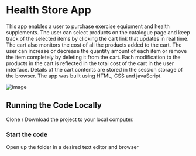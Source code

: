 # Health Store App

This app enables a user to purchase exercise equipment and health supplements. The user can select products on the catalogue page and keep track of the selected items by clicking the cart link that updates in real time. The cart also monitors the cost of all the products added to the cart. The user can increase or decrease the quantity amount of each item or remove the item completely by deleting it from the cart. Each modification to the products in the cart is reflected in the total cost of the cart in the user interface. Details of the cart contents are stored in the session storage of the browser. The app was built using HTML, CSS and javaScript.

![image](https://github.com/johnnyd81/health-shop/assets/95863021/6899dc5f-3cae-47fb-b629-c405b660c7a2)


## Running the Code Locally

Clone / Download the project to your local computer.

### Start the code

Open up the folder in a desired text editor and browser 

